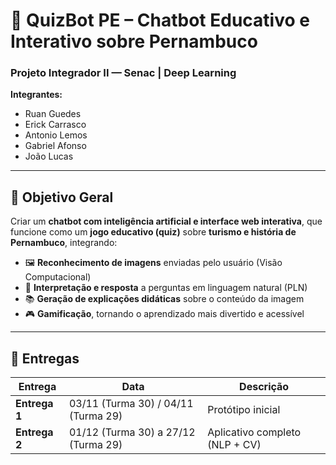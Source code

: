 # 🧠 QuizBot PE – Chatbot Educativo e Interativo sobre Pernambuco

### Projeto Integrador II — Senac | Deep Learning

**Integrantes:**

* Ruan Guedes
* Erick Carrasco
* Antonio Lemos
* Gabriel Afonso
* João Lucas

---

## 🎯 Objetivo Geral

Criar um **chatbot com inteligência artificial e interface web interativa**, que funcione como um **jogo educativo (quiz)** sobre **turismo e história de Pernambuco**, integrando:

* 🖼️ **Reconhecimento de imagens** enviadas pelo usuário (Visão Computacional)
* 💬 **Interpretação e resposta** a perguntas em linguagem natural (PLN)
* 📚 **Geração de explicações didáticas** sobre o conteúdo da imagem
* 🎮 **Gamificação**, tornando o aprendizado mais divertido e acessível

---

## 📅 Entregas

| Entrega       | Data                                | Descrição                      |
| ------------- | ----------------------------------- | ------------------------------ |
| **Entrega 1** | 03/11 (Turma 30) / 04/11 (Turma 29) | Protótipo inicial              |
| **Entrega 2** | 01/12 (Turma 30) a 27/12 (Turma 29) | Aplicativo completo (NLP + CV) |


